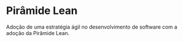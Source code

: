 Pirâmide Lean
=============

Adoção de uma estratégia ágil no desenvolvimento de software com a adoção da Pirâmide Lean.
